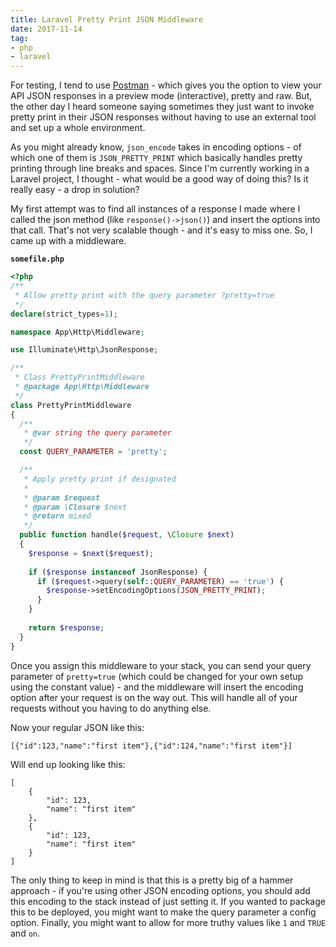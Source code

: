 ```yaml
---
title: Laravel Pretty Print JSON Middleware
date: 2017-11-14
tag:
- php
- laravel
---
```

For testing, I tend to use [Postman](https://www.getpostman.com/) - which gives you the option to view your API JSON responses in a preview mode (interactive), pretty and raw.  But, the other day I heard someone saying sometimes they just want to invoke pretty print in their JSON responses without having to use an external tool and set up a whole environment.

<!--more-->

As you might already know, `json_encode` takes in encoding options - of which one of them is `JSON_PRETTY_PRINT` which basically handles pretty printing through line breaks and spaces.  Since I'm currently working in a Laravel project, I thought - what would be a good way of doing this? Is it really easy - a drop in solution?

My first attempt was to find all instances of a response I made where I called the json method (like `response()->json()`) and insert the options into that call.  That's not very scalable though - and it's easy to miss one.  So, I came up with a middleware.

**`somefile.php`**
```php
<?php
/**
 * Allow pretty print with the query parameter ?pretty=true
 */
declare(strict_types=1);

namespace App\Http\Middleware;

use Illuminate\Http\JsonResponse;

/**
 * Class PrettyPrintMiddleware
 * @package App\Http\Middleware
 */
class PrettyPrintMiddleware
{
  /**
   * @var string the query parameter
   */
  const QUERY_PARAMETER = 'pretty';

  /**
   * Apply pretty print if designated
   * 
   * @param $request
   * @param \Closure $next
   * @return mixed
   */
  public function handle($request, \Closure $next)
  {
    $response = $next($request);
        
    if ($response instanceof JsonResponse) {
      if ($request->query(self::QUERY_PARAMETER) == 'true') {
        $response->setEncodingOptions(JSON_PRETTY_PRINT);
      }
    }
        
    return $response;
  }
}
```

Once you assign this middleware to your stack, you can send your query parameter of `pretty=true` (which could be changed for your own setup using the constant value) - and the middleware will insert the encoding option after your request is on the way out.  This will handle all of your requests without you having to do anything else.

Now your regular JSON like this:
```
[{"id":123,"name":"first item"},{"id":124,"name":"first item"}]
```

Will end up looking like this:
```
[
    {
        "id": 123,
        "name": "first item"
    },
    {
        "id": 123,
        "name": "first item"
    }
]
```

The only thing to keep in mind is that this is a pretty big of a hammer approach - if you're using other JSON encoding options, you should add this encoding to the stack instead of just setting it.  If you wanted to package this to be deployed, you might want to make the query parameter a config option.  Finally, you might want to allow for more truthy values like `1` and `TRUE` and `on`.